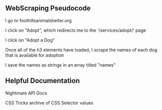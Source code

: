 ## WebScraping Pseudocode
 <p>I go to foothillsanimalshelter.org</p>
 <p>I click on "Adopt", which redirects me to the '/services/adopt/' page</p>
 <p>I click on "Adopt a Dog"</p>
 <p>Once all of the h3 elements have loaded, I scrape the names of each dog that is available for adoption</p>
 <p>I save the names as strings in an array titled "names"</p>

## Helpful Documentation
  <p>Nightmare API Docs</p>
  <p>CSS Tricks archive of CSS Selector values</p>
